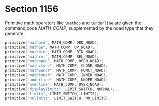 # Section 1156

Primitive math operators like `\mathop` and `\underline` are given the command code *MATH_COMP*, supplemented by the noad type that they generate.

```c << Put each of TeX's primitives into the hash table >>+=
primitive("mathord", MATH_COMP, ORD_NOAD);
primitive("mathop", MATH_COMP, OP_NOAD);
primitive("mathbin", MATH_COMP, BIN_NOAD);
primitive("mathrel", MATH_COMP, REL_NOAD);
primitive("mathopen", MATH_COMP, OPEN_NOAD);
primitive("mathclose", MATH_COMP, CLOSE_NOAD);
primitive("mathpunct", MATH_COMP, PUNCT_NOAD);
primitive("mathinner", MATH_COMP, INNER_NOAD);
primitive("underline", MATH_COMP, UNDER_NOAD);
primitive("overline", MATH_COMP, OVER_NOAD);
primitive("displaylimits", LIMIT_SWITCH, NORMAL);
primitive("limits", LIMIT_SWITCH, LIMITS);
primitive("nolimits", LIMIT_SWITCH, NO_LIMITS);
```
